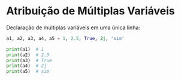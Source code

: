 # Atribuição de Múltiplas Variáveis

Declaração de múltiplas variáveis em uma única linha:

````python
a1, a2, a3, a4, a5 = 1, 2.5, True, 2j, 'sim'

print(a1)  # 1
print(a2)  # 2.5
print(a3)  # True
print(a4)  # 2j
print(a5)  # sim
````